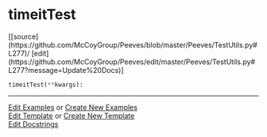 # <a id="Peeves.TestUtils.timeitTest">timeitTest</a>
<div class="docs-source-link" markdown="1">
[[source](https://github.com/McCoyGroup/Peeves/blob/master/Peeves/TestUtils.py#L277)/
[edit](https://github.com/McCoyGroup/Peeves/edit/master/Peeves/TestUtils.py#L277?message=Update%20Docs)]
</div>

```python
timeitTest(**kwargs): 
```












---

[Edit Examples](https://github.com/McCoyGroup/Peeves/edit/gh-pages/ci/examples/Peeves/TestUtils/timeitTest.md) or 
[Create New Examples](https://github.com/McCoyGroup/Peeves/new/gh-pages/?filename=ci/examples/Peeves/TestUtils/timeitTest.md) <br/>
[Edit Template](https://github.com/McCoyGroup/Peeves/edit/gh-pages/ci/docs/Peeves/TestUtils/timeitTest.md) or 
[Create New Template](https://github.com/McCoyGroup/Peeves/new/gh-pages/?filename=ci/docs/templates/Peeves/TestUtils/timeitTest.md) <br/>
[Edit Docstrings](https://github.com/McCoyGroup/Peeves/edit/master/Peeves/TestUtils.py#L277?message=Update%20Docs)